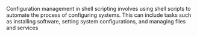 Configuration management in shell scripting involves using shell scripts to automate the process of configuring systems. This can include tasks such as installing software, setting system configurations, and managing files and services
